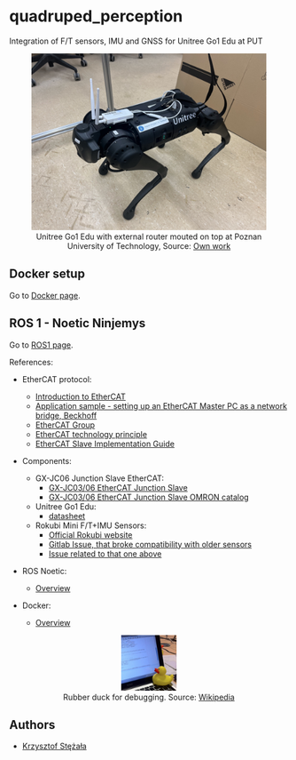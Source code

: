 # quadruped_perception
Integration of F/T sensors, IMU and GNSS for Unitree Go1 Edu at PUT

<figure>
   <p style='text-align: center;'>
      <img src="./imgs/unitree_put.jpg" ><br>
      Unitree Go1 Edu with external router mouted on top at Poznan University of Technology, Source: <a href="">Own work</a>
   </p>
</figure>

## Docker setup

Go to [Docker page](./Docker.md).

## ROS 1 - Noetic Ninjemys

Go to [ROS1 page](./ROS1.md).


References:
- EtherCAT protocol:
   - [Introduction to EtherCAT](https://www.youtube.com/watch?v=xNE1Y7_mH8E)
   - [Application sample - setting up an EtherCAT Master PC as a network bridge, Beckhoff](https://infosys.beckhoff.com/english.php?content=../content/1033/el6601_el6614/2349541771.html&id=)
   - [EtherCAT Group](https://ethercat.org/default.htm)
   - [EtherCAT technology principle](https://www.ethercat.org/en/technology.html)
   - [EtherCAT Slave Implementation Guide](https://www.ethercat.org/download/documents/ETG2200_V3i1i0_G_R_SlaveImplementationGuide.pdf)
- Components:
   - GX-JC06 Junction Slave EtherCAT:
      - [GX-JC03/06 EtherCAT Junction Slave](https://ethercat.org/en/products/031623DF42FD4AAA99F2540BF002E5C6.htm)
      - [GX-JC03/06 EtherCAT Junction Slave OMRON catalog](https://www.ia.omron.com/products/family/3079/download/catalog.html)
   - Unitree Go1 Edu:
      - [datasheet](https://shop.unitree.com/products/unitreeyushutechnologydog-artificial-intelligence-companion-bionic-companion-intelligent-robot-go1-quadruped-robot-dog)
   - Rokubi Mini F/T+IMU Sensors:
      - [Official Rokubi website](https://www.botasys.com/force-torque-sensors/rokubi)
      - [Gitlab Issue, that broke compatibility with older sensors](https://gitlab.com/botasys/bota_driver/-/issues/21)
      - [Issue related to that one above](https://gitlab.com/botasys/bota_driver/-/commit/e29feb2697ed09ef1b40007d608177940c0fc603)

- ROS Noetic:
   - [Overview](http://wiki.ros.org/noetic)
- Docker:
   - [Overview](https://docs.docker.com/get-started/)



<figure>
   <p style='text-align: center;'>
      <img src="./imgs/dusk.jpeg"  width="100" height="100"><br>
      Rubber duck for debugging. Source: <a href="https://commons.wikimedia.org/wiki/File:Rubber_duck_assisting_with_debugging.jpg">Wikipedia</a> 
   </p>
</figure>


## Authors
- [Krzysztof Stężała](https://github.com/filesmuggler)